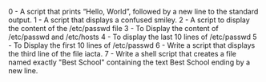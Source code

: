 0 - A script that prints “Hello, World”, followed by a new line to the standard output.
1 - A  script that displays a confused smiley.
2 - A script to display the content of the /etc/passwd file
3 - To Display the content of /etc/passwd and /etc/hosts
4 - To display the last 10 lines of /etc/passwd
5 - To Display the first 10 lines of /etc/passwd
6 - Write a script that displays the third line of the file iacta.
7 - Write a shell script that creates a file named exactly "Best School" containing the text Best School ending by a new line.
